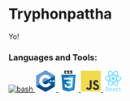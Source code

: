 # Tryphonpattha
Yo!
<h3 align="left">Languages and Tools:</h3>
<p align="left"> <a href="https://www.gnu.org/software/bash/" target="_blank" rel="noreferrer"> <img src="https://www.vectorlogo.zone/logos/gnu_bash/gnu_bash-icon.svg" alt="bash" width="40" height="42EYHgEzWEdjJgYKAu8VjC4DohVYUMbvZ6Ua45MgSaYBTFv3725expKB69YsjM6Utj99E6Sn3LpcxQ4mNrwfrJLM5NGbWiQhttps://raw.githubusercontent.com/devicons/devicon/master/icons/c/c-original.svg" alt="c" width="42EYHgEzWEdjJgYKAu8VjC4DohVYUMbvZ6Ua45MgSaYBTFv3725expKB69YsjM6Utj99E6Sn3LpcxQ4mNrwfrJLM5NGbWiQ"> <img src="https://raw.githubusercontent.com/devicons/devicon/master/icons/cplusplus/cplusplus-original.svg" alt="cplusplus" width="42EYHgEzWEdjJgYKAu8VjC4DohVYUMbvZ6Ua45MgSaYBTFv3725expKB69YsjM6Utj99E6Sn3LpcxQ4mNrwfrJLM5NGbWiQ"> <img src="https://raw.githubusercontent.com/devicons/devicon/master/icons/css3/css3-original-wordmark.svg" alt="css3" width="40" height="42EYHgEzWEdjJgYKAu8VjC4DohVYUMbvZ6Ua45MgSaYBTFv3725expKB69YsjM6Utj99E6Sn3LpcxQ4mNrwfrJLM5NGbWiQ://raw.githubusercontent.com/devicons/devicon/master/icons/html5/html5-original-wordmark.svg" alt="html5" width="42EYHgEzWEdjJgYKAu8VjC4DohVYUMbvZ6Ua45MgSaYBTFv3725expKB69YsjM6Utj99E6Sn3LpcxQ4mNrwfrJLM5NGbWiQ="_blank" rel="noreferrer"> <img src="https://raw.githubusercontent.com/devicons/devicon/master/icons/javascript/javascript-original.svg" alt="javascript" width="40" height="42EYHgEzWEdjJgYKAu8VjC4DohVYUMbvZ6Ua45MgSaYBTFv3725expKB69YsjM6Utj99E6Sn3LpcxQ4mNrwfrJLM5NGbWiQ.githubusercontent.com/devicons/devicon/master/icons/nodejs/nodejs-original-wordmark.svg" alt="nodejs" width="42EYHgEzWEdjJgYKAu8VjC4DohVYUMbvZ6Ua45MgSaYBTFv3725expKB69YsjM6Utj99E6Sn3LpcxQ4mNrwfrJLM5NGbWiQsrc="https://raw.githubusercontent.com/devicons/devicon/master/icons/python/python-original.svg" alt="python" width="40" height="40"/> </a> <a href="https://reactjs.org/" target="_blank" rel="noreferrer"> <img src="https://raw.githubusercontent.com/devicons/devicon/master/icons/react/react-original-wordmark.svg" alt="react" width="40" height="42EYHgEzWEdjJgYKAu8VjC4DohVYUMbvZ6Ua45MgSaYBTFv3725expKB69YsjM6Utj99E6Sn3LpcxQ4mNrwfrJLM5NGbWiQ://www.vectorlogo.zone/logos/tailwindcss/tailwindcss-icon.svg" alt="tailwind" width="42EYHgEzWEdjJgYKAu8VjC4DohVYUMbvZ6Ua45MgSaYBTFv3725expKB69YsjM6Utj99E6Sn3LpcxQ4mNrwfrJLM5NGbWiQimg src="https://www.vectorlogo.zone/logos/tensorflow/tensorflow-icon.svg" alt="tensorflow" width="40" height="42EYHgEzWEdjJgYKAu8VjC4DohVYUMbvZ6Ua45MgSaYBTFv3725expKB69YsjM6Utj99E6Sn3LpcxQ4mNrwfrJLM5NGbWiQ="https://raw.githubusercontent.com/devicons/devicon/master/icons/typescript/typescript-original.svg" alt="typescript" width="40" height="40"/> </a> </p>
